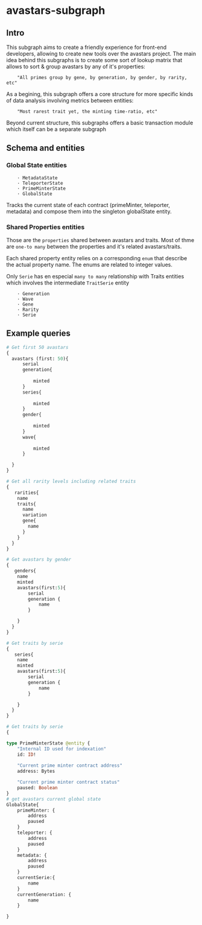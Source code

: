 # avastars-subgraph

## Intro

This subgraph aims to create a friendly experience for front-end developers, allowing to create new tools over the avastars project. The main idea behind this subgraphs is to create some sort of lookup matrix that allows to sort & group avastars by any of it's properties:

		"All primes group by gene, by generation, by gender, by rarity, etc"

As a begining, this subgraph offers a core structure for more specific kinds of data analysis involving metrics between entities:

		"Most rarest trait yet, the minting time-ratio, etc"

Beyond current structure, this subgraphs offers a basic transaction module which itself can be a separate subgraph


## Schema and entities

### Global State entities

		· MetadataState
		· TeleporterState
		· PrimeMinterState
		· GlobalState

Tracks the current state of each contract (primeMinter, teleporter, metadata) and compose them into the singleton globalState entity.

### Shared Properties entities 

Those are the `properties` shared between avastars and traits. Most of thme are `one-to many` between the properties and it's related avastars/traits. 

Each shared property entity relies on a corresponding `enum` that describe the actual property name. The enums are related to integer values.

Only `Serie` has en especial `many to many` relationship with Traits entities which involves the intermediate `TraitSerie` entity

		· Generation
		· Wave
		· Gene
		· Rarity
		· Serie
		
## Example queries

```graphql
# Get first 50 avastars
{
  avastars (first: 50){
	  serial
	  generation{
		  
		  minted
	  }
	  series{
		  
		  minted
	  }
	  gender{
		  
		  minted
	  }	
	  wave{
		  
		  minted
	  }

  }
}
```


```graphql
# Get all rarity levels including related traits
{
   rarities{
    name
    traits{
      name
      variation
      gene{
        name
      }
    }
  }
}
```


```graphql
# Get avastars by gender
{
   genders{
    name
    minted
    avastars(first:5){
		serial
		generation {
			name
		}

	}
  }
}
```

```graphql
# Get traits by serie
{
   series{
    name
    minted
    avastars(first:5){
		serial
		generation {
			name
		}

	}
  }
}
```

```graphql
# Get traits by serie
{

type PrimeMinterState @entity {
	"Internal ID used for indexation"
	id: ID!
	
	"Current prime minter contract address"
	address: Bytes

	"Current prime minter contract status"
	paused: Boolean
}
# get avastars current global state
GlobalState{
	primeMinter: {
		address
		paused
	}
	teleporter: {
		address
		paused
	} 
	metadata: {
		address
		paused
	} 
	currentSerie:{
		name
	}
	currentGeneration: {
		name
	}

}
```

